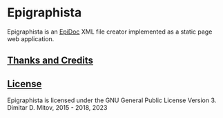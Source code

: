 # Epigraphista

Epigraphista is an [EpiDoc](https://sourceforge.net/p/epidoc/wiki/Home/) XML file creator implemented as a static page web application.

## [Thanks and Credits](CREDITS.md)

## [License](./LICENSE.md)
Epigraphista is licensed under the GNU General Public License Version 3.  
Dimitar D. Mitov, 2015 - 2018, 2023  
